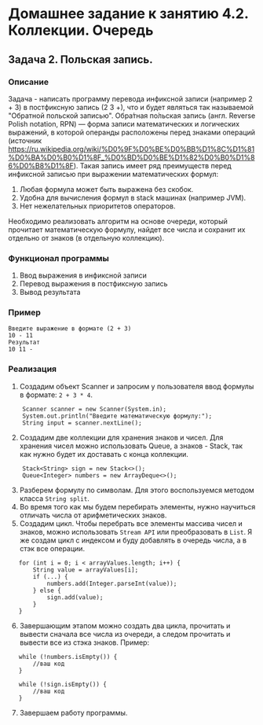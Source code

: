 # Домашнее задание к занятию 4.2. Коллекции. Очередь
## Задача 2. Польская запись.

### Описание
Задача - написать программу перевода инфиксной записи (например 2 + 3) в постфиксную запись (2 3 +), что и будет являться так называемой "Обратной польской записью". Обра́тная по́льская запись (англ. Reverse Polish notation, RPN) — форма записи математических и логических выражений, в которой операнды расположены перед знаками операций (источник https://ru.wikipedia.org/wiki/%D0%9F%D0%BE%D0%BB%D1%8C%D1%81%D0%BA%D0%B0%D1%8F_%D0%BD%D0%BE%D1%82%D0%B0%D1%86%D0%B8%D1%8F).
Такая запись имеет ряд преимуществ перед инфиксной записью при выражении математических формул:
 1. Любая формула может быть выражена без скобок.
 2. Удобна для вычисления формул в stack машинах (например JVM).
 3. Нет нежелательных приоритетов операторов. 

Необходимо реализовать алгоритм на основе очереди, который прочитает математическую формулу, найдет все числа и сохранит их отдельно от знаков (в отдельную коллекцию).

### Функционал программы
1. Ввод выражения в инфиксной записи
2. Перевод выражения в постфиксную запись
3. Вывод результата

### Пример
```
Введите выражение в формате (2 + 3)
10 - 11
Результат
10 11 -
```

### Реализация
1. Создадим объект Scanner и запросим у пользователя ввод формулы в формате: `2 + 3 * 4`.
```
    Scanner scanner = new Scanner(System.in);
    System.out.println("Введите математическую формулу:");
    String input = scanner.nextLine();
```
2. Создадим две коллекции для хранения знаков и чисел. Для хранения чисел можно использовать Queue, а знаков - Stack, так как нужно будет их доставать с конца коллекции.
```
    Stack<String> sign = new Stack<>();
    Queue<Integer> numbers = new ArrayDeque<>();
```
3. Разберем формулу по символам. Для этого воспользуемся методом класса `String split`.
4. Во время того как мы будем перебирать элементы, нужно научиться отличать числа от арифметических знаков.
5. Создадим цикл. Чтобы перебрать все элементы массива чисел и знаков, можно использовать `Stream API` или преобразовать в `List`. Я же создам цикл с индексом и буду добавлять в очередь числа, а в стэк все операции.
```
   for (int i = 0; i < arrayValues.length; i++) {
       String value = arrayValues[i];
       if (...) {
           numbers.add(Integer.parseInt(value));
       } else {
           sign.add(value);
       }
   }
```
6. Завершающим этапом можно создать два цикла, прочитать и вывести сначала все числа из очереди, а следом прочитать и вывести все из стэка знаков.
Пример:
```
   while (!numbers.isEmpty()) {
       //ваш код
   }
   
   while (!sign.isEmpty()) {
       //ваш код
   }
```
7. Завершаем работу программы.
